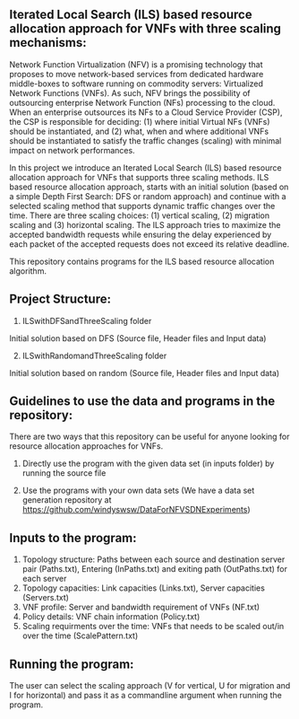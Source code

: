## Iterated Local Search (ILS) based resource allocation approach for VNFs with three scaling mechanisms:

Network Function Virtualization (NFV) is a promising technology that proposes to move network-based services from dedicated hardware middle-boxes to software running on commodity servers: Virtualized Network Functions (VNFs). As such, NFV brings the possibility of outsourcing enterprise Network Function (NFs) processing to the cloud. When an enterprise outsources its NFs to a Cloud Service Provider (CSP), the CSP is responsible for deciding: (1) where initial Virtual NFs (VNFs) should be instantiated, and (2) what, when and where additional VNFs should be instantiated to satisfy the traffic changes (scaling) with minimal impact on network performances. 

In this project we introduce an Iterated Local Search (ILS) based resource allocation approach for VNFs that supports three scaling methods. ILS based resource allocation approach, starts with an initial solution (based on a simple Depth First Search: DFS or random approach) and continue with a selected scaling method that supports dynamic traffic changes over the time. There are three scaling choices: (1) vertical scaling, (2) migration scaling and (3) horizontal scaling. The ILS approach tries to maximize the accepted bandwidth requests while ensuring the delay experienced by each packet of the accepted requests does not exceed its relative deadline. 

This repository contains programs for the ILS based resource allocation algorithm.

## Project Structure:

1. ILSwithDFSandThreeScaling folder

Initial solution based on DFS (Source file, Header files and Input data)

2. ILSwithRandomandThreeScaling folder

Initial solution based on random (Source file, Header files and Input data)

## Guidelines to use the data and programs in the repository:

There are two ways that this repository can be useful for anyone looking for resource allocation approaches for VNFs.

1. Directly use the program with the given data set (in inputs folder) by running the source file

2. Use the programs with your own data sets (We have a data set generation repository at https://github.com/windyswsw/DataForNFVSDNExperiments) 

## Inputs to the program:

1. Topology structure: Paths between each source and destination server pair (Paths.txt), Entering (InPaths.txt) and exiting path (OutPaths.txt) for each server
2. Topology capacities: Link capacities (Links.txt), Server capacities (Servers.txt)
3. VNF profile: Server and bandwidth requirement of VNFs (NF.txt)
4. Policy details: VNF chain information (Policy.txt)
5. Scaling requirments over the time: VNFs that needs to be scaled out/in over the time (ScalePattern.txt)

## Running the program:

The user can select the scaling approach (V for vertical, U for migration and I for horizontal) and pass it as a commandline argument when running the program.

